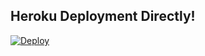 ##  Heroku Deployment Directly!
[![Deploy](https://www.herokucdn.com/deploy/button.svg)](https://heroku.com/deploy?template=https://github.com/jeevanhr7/myherokutest)
